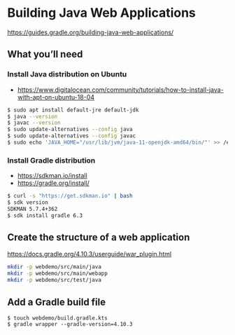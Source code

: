 # Building Java Web Applications

<https://guides.gradle.org/building-java-web-applications/>

## What you’ll need

### Install Java distribution on Ubuntu

* <https://www.digitalocean.com/community/tutorials/how-to-install-java-with-apt-on-ubuntu-18-04>

```sh
$ sudo apt install default-jre default-jdk
$ java --version
$ javac --version
$ sudo update-alternatives --config java
$ sudo update-alternatives --config javac
$ sudo echo 'JAVA_HOME="/usr/lib/jvm/java-11-openjdk-amd64/bin/"' >> /etc/environment
```

### Install Gradle distribution

* <https://sdkman.io/install>
* <https://gradle.org/install/>

```sh
$ curl -s "https://get.sdkman.io" | bash
$ sdk version
SDKMAN 5.7.4+362
$ sdk install gradle 6.3
```

## Create the structure of a web application

<https://docs.gradle.org/4.10.3/userguide/war_plugin.html>

```sh
mkdir -p webdemo/src/main/java
mkdir -p webdemo/src/main/webapp
mkdir -p webdemo/src/test/java
```

## Add a Gradle build file

```
$ touch webdemo/build.gradle.kts
$ gradle wrapper --gradle-version=4.10.3
```